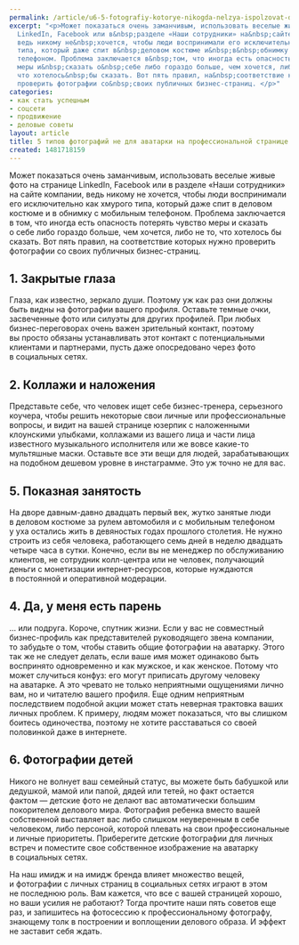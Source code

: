 ```yaml
---
permalink: /article/u6-5-fotografiy-kotorye-nikogda-nelzya-ispolzovat-dlya-avatarki-na-professionalnoy-stranice
excerpt: "<p>Может показаться очень заманчивым, использовать веселые живые фото на&nbsp;странице
  LinkedIn, Facebook или в&nbsp;разделе «Наши сотрудники» на&nbsp;сайте компании,
  ведь никому не&nbsp;хочется, чтобы люди воспринимали его исключительно как хмурого
  типа, который даже спит в&nbsp;деловом костюме и&nbsp;в&nbsp;обнимку с&nbsp;мобильным
  телефоном. Проблема заключается в&nbsp;том, что иногда есть опасность потерять чувство
  меры и&nbsp;сказать о&nbsp;себе либо гораздо больше, чем хочется, либо не&nbsp;то,
  что хотелось&nbsp;бы сказать. Вот пять правил, на&nbsp;соответствие которых нужно
  проверить фотографии со&nbsp;своих публичных бизнес-страниц. </p>"
categories:
- как стать успешным
- соцсети
- продвижение
- деловые советы
layout: article
title: 5 типов фотографий не для аватарки на профессиональной странице
created: 1481718159
---
```

Может показаться очень заманчивым, использовать веселые живые фото на странице LinkedIn, Facebook или в разделе «Наши сотрудники» на сайте компании, ведь никому не хочется, чтобы люди воспринимали его исключительно как хмурого типа, который даже спит в деловом костюме и в обнимку с мобильным телефоном. Проблема заключается в том, что иногда есть опасность потерять чувство меры и сказать о себе либо гораздо больше, чем хочется, либо не то, что хотелось бы сказать. Вот пять правил, на соответствие которых нужно проверить фотографии со своих публичных бизнес-страниц.

## 1. Закрытые глаза ##

Глаза, как известно, зеркало души. Поэтому уж как раз они должны быть видны на фотографии вашего профиля. Оставьте темные очки, засвеченные фото или силуэты для других профилей. При любых бизнес-переговорах очень важен зрительный контакт, поэтому вы просто обязаны устанавливать этот контакт с потенциальными клиентами и партнерами, пусть даже опосредовано через фото в социальных сетях.

## 2. Коллажи и наложения ##

Представьте себе, что человек ищет себе бизнес-тренера, серьезного коучера, чтобы решить некоторые свои личные или профессиональные вопросы, и видит на вашей странице юзерпик с наложенными клоунскими улыбками, коллажами из вашего лица и части лица известного музыкального исполнителя или же вовсе какие-то мультяшные маски. Оставьте все эти вещи для людей, зарабатывающих на подобном дешевом уровне в инстаграмме. Это уж точно не для вас.

## 5. Показная занятость ##

На дворе давным-давно двадцать первый век, жутко занятые люди в деловом костюме за рулем автомобиля и с мобильным телефоном у уха остались жить в девяностых годах прошлого столетия. Не нужно строить из себя человека, работающего семь дней в неделю двадцать четыре часа в сутки. Конечно, если вы не менеджер по обслуживанию клиентов, не сотрудник колл-центра или не человек, получающий деньги с монетизации интернет-ресурсов, которые нуждаются в постоянной и оперативной модерации.

## 4. Да, у меня есть парень ##

... или подруга. Короче, спутник жизни. Если у вас не совместный бизнес-профиль как представителей руководящего звена компании, то забудьте о том, чтобы ставить общие фотографии на аватарку. Этого так же не следует делать, если ваше имя может одинаково быть воспринято одновременно и как мужское, и как женское. Потому что может случиться конфуз: его могут приписать другому человеку на аватарке. А это чревато не только неприятными ощущениями лично вам, но и читателю вашего профиля. Еще одним неприятным последствием подобной акции может стать неверная трактовка ваших личных проблем. К примеру, людям может показаться, что вы слишком боитесь одиночества, поэтому не хотите расставаться со своей половинкой даже в интернете.

## 6. Фотографии детей ##

Никого не волнует ваш семейный статус, вы можете быть бабушкой или дедушкой, мамой или папой, дядей или тетей, но факт остается фактом — детские фото не делают вас автоматически большим покорителем делового мира. Фотография ребенка вместо вашей собственной выставляет вас либо слишком неуверенным в себе человеком, либо персоной, которой плевать на свои профессиональные и личные приоритеты. Приберегите детские фотографии для личных встреч и поместите свое собственное изображение на аватарку в социальных сетях.

На наш имидж и на имидж бренда влияет множество вещей, и фотографии с личных страниц в социальных сетях играют в этом не последнюю роль. Вам кажется, что все с вашей страницей хорошо, но ваши усилия не работают? Тогда прочтите наши пять советов еще раз, и запишитесь на фотосессию к профессиональному фотографу, знающему толк в построении и воплощении делового образа. И эффект не заставит себя ждать.
